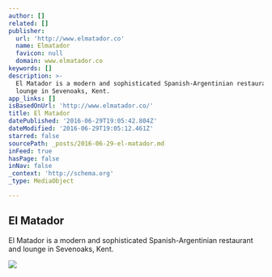 ```yaml
---
author: []
related: []
publisher:
  url: 'http://www.elmatador.co'
  name: Elmatador
  favicon: null
  domain: www.elmatador.co
keywords: []
description: >-
  El Matador is a modern and sophisticated Spanish-Argentinian restaurant and
  lounge in Sevenoaks, Kent.
app_links: []
isBasedOnUrl: 'http://www.elmatador.co/'
title: El Matador
datePublished: '2016-06-29T19:05:42.804Z'
dateModified: '2016-06-29T19:05:12.461Z'
starred: false
sourcePath: _posts/2016-06-29-el-matador.md
inFeed: true
hasPage: false
inNav: false
_context: 'http://schema.org'
_type: MediaObject

---
```

<article style=""><h1>El Matador</h1><p>El Matador is a modern and sophisticated Spanish-Argentinian restaurant and lounge in Sevenoaks, Kent.</p><img src="http://www.elmatador.co/upload/images/homepage_bb2741207127511da73ccf9984731200.jpg" /></article>